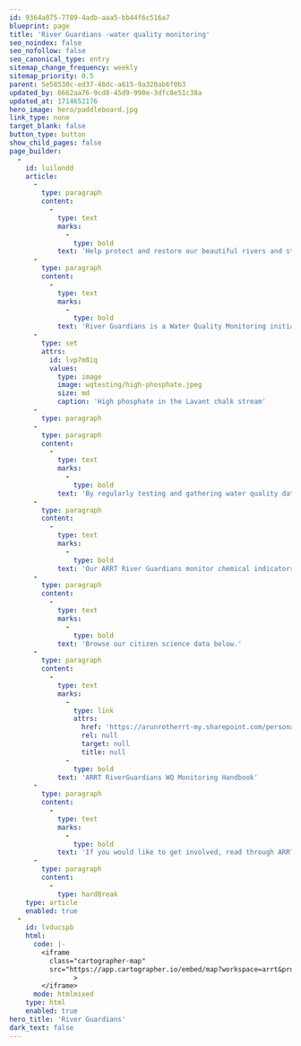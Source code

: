 ```yaml
---
id: 9364a075-7789-4adb-aaa5-bb44f6c516a7
blueprint: page
title: 'River Guardians -water quality monitoring'
seo_noindex: false
seo_nofollow: false
seo_canonical_type: entry
sitemap_change_frequency: weekly
sitemap_priority: 0.5
parent: 5e58530c-ed37-48dc-a615-9a320ab6f0b3
updated_by: 6662aa76-9cd8-45d9-990e-3dfc8e51c38a
updated_at: 1714652176
hero_image: hero/paddleboard.jpg
link_type: none
target_blank: false
button_type: button
show_child_pages: false
page_builder:
  -
    id: luilondd
    article:
      -
        type: paragraph
        content:
          -
            type: text
            marks:
              -
                type: bold
            text: 'Help protect and restore our beautiful rivers and streams.'
      -
        type: paragraph
        content:
          -
            type: text
            marks:
              -
                type: bold
            text: 'River Guardians is a Water Quality Monitoring initiative led by our fantastic Citizen Scientists. With just a few hours a month you can help take monthly surveys of your local rivers to paint a long-term observation of water quality in our rivers and identify pollution.'
      -
        type: set
        attrs:
          id: lvp7m8iq
          values:
            type: image
            image: wqtesting/high-phosphate.jpeg
            size: md
            caption: 'High phosphate in the Lavant chalk stream'
      -
        type: paragraph
      -
        type: paragraph
        content:
          -
            type: text
            marks:
              -
                type: bold
            text: 'By regularly testing and gathering water quality data we can identify pollution events in our rivers and help create positive transformations for rivers within West Sussex and Hampshire. Collecting a meaningful long-term set of data will help guide decision making and enable positive changes for our river systems.'
      -
        type: paragraph
        content:
          -
            type: text
            marks:
              -
                type: bold
            text: 'Our ARRT River Guardians monitor chemical indicators such as phosphates, nitrates, turbidity, total dissolved solids and temperature, pollution and ecosystem observations and river characteristics.'
      -
        type: paragraph
        content:
          -
            type: text
            marks:
              -
                type: bold
            text: 'Browse our citizen science data below.'
      -
        type: paragraph
        content:
          -
            type: text
            marks:
              -
                type: link
                attrs:
                  href: 'https://arunrotherrt-my.sharepoint.com/personal/keir_arrt_org_uk/Documents/Documents/ARRT%20CaSTCo/Water%20Quality%20Project/Guides+Handbook/ARRT%20RiverGuardians%20WQ%20Monitoring%20Handbook.pdf'
                  rel: null
                  target: null
                  title: null
              -
                type: bold
            text: 'ARRT RiverGuardians WQ Monitoring Handbook'
      -
        type: paragraph
        content:
          -
            type: text
            marks:
              -
                type: bold
            text: 'If you would like to get involved, read through ARRT’s Water Quality Monitoring Handbook and contact keir@arrt.org.uk to sign up.'
      -
        type: paragraph
        content:
          -
            type: hardBreak
    type: article
    enabled: true
  -
    id: lvducspb
    html:
      code: |-
        <iframe
          class="cartographer-map"
          src="https://app.cartographer.io/embed/map?workspace=arrt&project=riverguardians&map=ArrtWaterQuality&when=year&zoom=10"
        		>
        </iframe>
      mode: htmlmixed
    type: html
    enabled: true
hero_title: 'River Guardians'
dark_text: false
---
```


